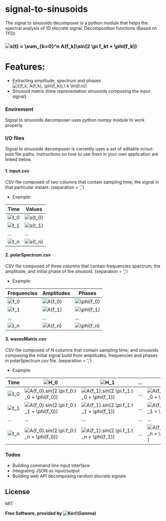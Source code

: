 # signal-to-sinusoids
The signal to sinusoids decomposer is a python module that helps the spectral analysis of 1D discrete signal.
Decomposition functions (Based on TFD)

### ![s(t) = \sum_{k=0}^n A(f_k)\sin(2 \pi f_kt + \phi(f_k))](https://render.githubusercontent.com/render/math?math=s(t)%20%3D%20%5Csum_%7Bk%3D0%7D%5En%20A(f_k)%5Csin(2%20%5Cpi%20f_kt%20%2B%20%5Cphi(f_k)))
# Features:

  - Extracting amplitude, spectrum and phases ![{(f_k, A(f_k), \phi(f_k)),\ k \in(0:n)}](https://render.githubusercontent.com/render/math?math=%7B(f_k%2C%20A(f_k)%2C%20%5Cphi(f_k))%2C%5C%20k%20%5Cin(0%3An)%7D)
  - Sinusoid matrix {time representation sinusoids composing the input signal}

### Envirement

Signal to sinusoids decomposer uses python numpy module to work properly.

### I/O files

Signal to sinusoids decomposer is currently uses a set of editable in/out-puts file paths. Instructions on how to use them in your own application are linked below.
  #### 1. input.csv
CSV file composed of two columns that contain sampling time; the signal in that particular instant. (separation = ',')
 - Example:
 
| Time |Values |
| ------ | ------ |
| ![t_0](https://render.githubusercontent.com/render/math?math=t_0) |![s(t_0)](https://render.githubusercontent.com/render/math?math=s(t_0))|
|![t_1](https://render.githubusercontent.com/render/math?math=t_1)|![s(t_1)](https://render.githubusercontent.com/render/math?math=s(t_1))|
...|... 
| ![t_n](https://render.githubusercontent.com/render/math?math=t_n) |![s(t_n)](https://render.githubusercontent.com/render/math?math=s(t_n))|

   #### 2. polarSpectrum.csv
CSV file composed of three columns that contain frequencies spectrum; the amplitude; and initial phase of the sinusoid. (separation = ',')
 - Example:
 
|Frequencies |Amplitudes | Phases |
| ------ | ------ | ------ |
|![f_0](https://render.githubusercontent.com/render/math?math=f_0)|![A(f_0)](https://render.githubusercontent.com/render/math?math=A(f_0))| ![\phi(f_0)](https://render.githubusercontent.com/render/math?math=%5Cphi(f_0))|
|![f_1](https://render.githubusercontent.com/render/math?math=f_1)|![A(f_1)](https://render.githubusercontent.com/render/math?math=A(f_1))| ![\phi(f_1)](https://render.githubusercontent.com/render/math?math=%5Cphi(f_1))|
...|...|... 
|![t_n](https://render.githubusercontent.com/render/math?math=t_n)|![A(f_n)](https://render.githubusercontent.com/render/math?math=A(f_n))|![\phi(f_n)](https://render.githubusercontent.com/render/math?math=%5Cphi(f_n))|

   #### 3. wavesMatrix.csv
CSV file composed of N columns that contain sampling time; and sinusoids composing the initial signal build from amplitudes, frequencies and phases in polarSpectrum.csv file. (separation = ',')
 - Example:
 
|Time|![H_0](https://render.githubusercontent.com/render/math?math=H_0)|![H_1](https://render.githubusercontent.com/render/math?math=H_1)|...|![H_n](https://render.githubusercontent.com/render/math?math=H_n)|
|------|------|------|------|------|
| ![t_0](https://render.githubusercontent.com/render/math?math=t_0) |![A(f_0).sin(2.\pi.f_0.t_0 + \phi(f_0))](https://render.githubusercontent.com/render/math?math=A(f_0).sin(2.%5Cpi.f_0.t_0%20%2B%20%5Cphi(f_0)))| ![A(f_1).sin(2.\pi.f_1.t_0 + \phi(f_1))](https://render.githubusercontent.com/render/math?math=A(f_1).sin(2.%5Cpi.f_1.t_0%20%2B%20%5Cphi(f_1)))| ...|![A(f_n).sin(2.\pi.f_n.t_0 + \phi(f_n))](https://render.githubusercontent.com/render/math?math=A(f_n).sin(2.%5Cpi.f_n.t_0%20%2B%20%5Cphi(f_n)))
|![t_1](https://render.githubusercontent.com/render/math?math=t_1)|![A(f_0).sin(2.\pi.f_0.t_1 + \phi(f_0))](https://render.githubusercontent.com/render/math?math=A(f_0).sin(2.%5Cpi.f_0.t_1%20%2B%20%5Cphi(f_0)))| ![A(f_1).sin(2.\pi.f_1.t_1 + \phi(f_1))](https://render.githubusercontent.com/render/math?math=A(f_1).sin(2.%5Cpi.f_1.t_1%20%2B%20%5Cphi(f_1)))|...| ![A(f_n).sin(2.\pi.f_n.t_1 + \phi(f_n))](https://render.githubusercontent.com/render/math?math=A(f_n).sin(2.%5Cpi.f_n.t_1%20%2B%20%5Cphi(f_n)))
...|...|... |...|... 
| ![t_n](https://render.githubusercontent.com/render/math?math=t_n) |![A(f_0).sin(2.\pi.f_0.t_n + \phi(f_0))](https://render.githubusercontent.com/render/math?math=A(f_0).sin(2.%5Cpi.f_0.t_n%20%2B%20%5Cphi(f_0)))| ![A(f_1).sin(2.\pi.f_1.t_n + \phi(f_1))](https://render.githubusercontent.com/render/math?math=A(f_1).sin(2.%5Cpi.f_1.t_n%20%2B%20%5Cphi(f_1)))| ...|![A(f_n).sin(2.\pi.f_n.t_n + \phi(f_n)))](https://render.githubusercontent.com/render/math?math=A(f_n).sin(2.%5Cpi.f_n.t_n%20%2B%20%5Cphi(f_n))))|

### Todos

 - Building command line input interface
 - Integrating JSON as input/output
 - Building web API decomposing random discrete signals 

License
----

MIT

**Free Software, provided by ![Ker(\Gamma)](https://render.githubusercontent.com/render/math?math=Ker(%5CGamma))**
